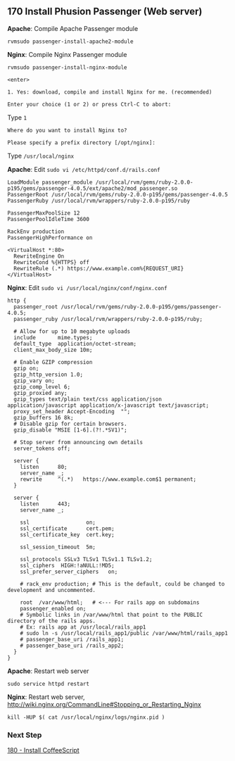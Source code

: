 ## 170 Install Phusion Passenger (Web server)

**Apache**: Compile Apache Passenger module

```
rvmsudo passenger-install-apache2-module
```

**Nginx**: Compile Nginx Passenger module

```
rvmsudo passenger-install-nginx-module
```

`<enter>`

```console
1. Yes: download, compile and install Nginx for me. (recommended)

Enter your choice (1 or 2) or press Ctrl-C to abort:
```

Type `1`

```console
Where do you want to install Nginx to?

Please specify a prefix directory [/opt/nginx]:
```

Type `/usr/local/nginx`


**Apache**: Edit `sudo vi /etc/httpd/conf.d/rails.conf`

```
LoadModule passenger_module /usr/local/rvm/gems/ruby-2.0.0-p195/gems/passenger-4.0.5/ext/apache2/mod_passenger.so
PassengerRoot /usr/local/rvm/gems/ruby-2.0.0-p195/gems/passenger-4.0.5
PassengerRuby /usr/local/rvm/wrappers/ruby-2.0.0-p195/ruby

PassengerMaxPoolSize 12
PassengerPoolIdleTime 3600

RackEnv production
PassengerHighPerformance on

<VirtualHost *:80>
  RewriteEngine On
  RewriteCond %{HTTPS} off
  RewriteRule (.*) https://www.example.com%{REQUEST_URI}
</VirtualHost>
```


**Nginx**: Edit `sudo vi /usr/local/nginx/conf/nginx.conf`

```
http {
  passenger_root /usr/local/rvm/gems/ruby-2.0.0-p195/gems/passenger-4.0.5;
  passenger_ruby /usr/local/rvm/wrappers/ruby-2.0.0-p195/ruby;

  # Allow for up to 10 megabyte uploads
  include       mime.types;
  default_type  application/octet-stream;
  client_max_body_size 10m;

  # Enable GZIP compression
  gzip on;
  gzip_http_version 1.0;
  gzip_vary on;
  gzip_comp_level 6;
  gzip_proxied any;
  gzip_types text/plain text/css application/json application/javascript application/x-javascript text/javascript;
  proxy_set_header Accept-Encoding  "";
  gzip_buffers 16 8k;
  # Disable gzip for certain browsers.
  gzip_disable "MSIE [1-6].(?!.*SV1)";

  # Stop server from announcing own details
  server_tokens off;

  server {
    listen      80;
    server_name _;
    rewrite     ^(.*)   https://www.example.com$1 permanent;
  }

  server {
    listen      443;
    server_name _;

    ssl                  on;
    ssl_certificate      cert.pem;
    ssl_certificate_key  cert.key;

    ssl_session_timeout  5m;

    ssl_protocols SSLv3 TLSv1 TLSv1.1 TLSv1.2;
    ssl_ciphers  HIGH:!aNULL:!MD5;
    ssl_prefer_server_ciphers   on;

    # rack_env production; # This is the default, could be changed to development and uncommented.

    root  /var/www/html;   # <--- For rails app on subdomains
    passenger_enabled on;
    # Symbolic links in /var/www/html that point to the PUBLIC directory of the rails apps.
    # Ex: rails app at /usr/local/rails_app1
    # sudo ln -s /usr/local/rails_app1/public /var/www/html/rails_app1
    # passenger_base_uri /rails_app1;
    # passenger_base_uri /rails_app2;
  }
}
```

**Apache**: Restart web server

```
sudo service httpd restart
```

**Nginx**: Restart web server, http://wiki.nginx.org/CommandLine#Stopping_or_Restarting_Nginx

```
kill -HUP $( cat /usr/local/nginx/logs/nginx.pid )
```

### Next Step

[180 - Install CoffeeScript](https://github.com/remomueller/documentation/tree/master/centos/180-coffeescript.md)
